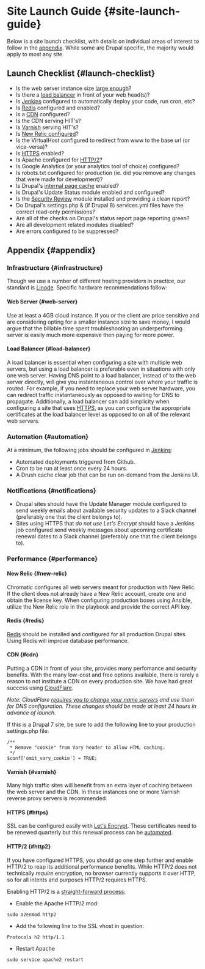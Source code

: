 # Site Launch Guide {#site-launch-guide}
Below is a site launch checklist, with details on individual areas of interest to follow in the [appendix](#appendix). While some are Drupal specific, the majority would apply to most any site.

## Launch Checklist {#launch-checklist}
* Is the web server instance size [large enough](#infrastructure)?
* Is there a [load balancer](#infrastructure) in front of your web head(s)?
* Is [Jenkins](#automation) configured to automatically deploy your code, run cron, etc?
* Is [Redis](#redis) configured and enabled?
* Is a [CDN](#cdn) configured?
* Is the CDN serving HIT's?
* Is [Varnish](#varnish) serving HIT's?
* Is [New Relic configured](#new-relic)?
* Is the VirtualHost configured to redirect from www to the base url (or vice-versa)?
* Is [HTTPS](#https) enabled?
* Is Apache configured for [HTTP/2](#http2)?
* Is Google Analytics (or your analytics tool of choice) configured?
* Is robots.txt configured for production (ie. did you remove any changes that were made for development)?
* Is Drupal's [internal page cache](https://www.drupal.org/documentation/modules/internal_page_cache) enabled?
* Is Drupal's Update Status module enabled and configured?
* Is the [Security Review](https://www.drupal.org/project/security_review) module installed and providing a clean report?
* Do Drupal's settings.php & (if Drupal 8) services.yml files have the correct read-only permissions?
* Are all of the checks on Drupal's status report page reporting green?
* Are all development related modules disabled?
* Are errors configured to be suppressed?

## Appendix {#appendix}
### Infrastructure {#infrastructure}
Though we use a number of different hosting providers in practice, our standard is [Linode](https://www.linode.com/?r=05d012f41778d9c4d4e56f9f0b0f7c0394dc41a0). Specific hardware recommendations follow:

#### Web Server {#web-server}
Use at least a 4GB cloud instance. If you or the client are price sensitive and are considering opting for a smaller instance size to save money, I would argue that the billable time spent troubleshooting an underperforming server is easily much more expensive then paying for more power.

#### Load Balancer {#load-balancer}
A load balancer is essential when configuring a site with multiple web servers, but using a load balancer is preferable even in situations with only one web server. Having DNS point to a load balancer, instead of to the web server directly, will give you instantaneous control over where your traffic is routed. For example, if you need to replace your web server hardware, you can redirect traffic instantaneously as opposed to waiting for DNS to propagate. Additionally, a load balancer can add simplicity when configuring a site that uses [HTTPS](#https), as you can configure the appropriate certificates at the load balancer level as opposed to on all of the relevant web servers.

### Automation {#automation}
At a minimum, the following jobs should be configured in [Jenkins](https://jenkins.io):

* Automated deployments triggered from Github.
* Cron to be run at least once every 24 hours.
* A Drush cache clear job that can be run on-demand from the Jenkins UI.

### Notifications {#notifications}
* Drupal sites should have the Update Manager module configured to send weekly emails about available security updates to a Slack channel (preferably one that the client belongs to).
* Sites using HTTPS that *do not use Let's Encrypt* should have a Jenkins job configured send weekly messages about upcoming certificate renewal dates to a Slack channel (preferably one that the client belongs to).

### Performance {#performance}
#### New Relic {#new-relic}
Chromatic configures all web servers meant for production with New Relic. If the client does not already have a New Relic account, create one and obtain the license key. When configuring production boxes using Ansible, utilize the New Relic role in the playbook and provide the correct API key.

#### Redis {#redis}
[Redis](http://redis.io/) should be installed and configured for all production Drupal sites. Using Redis will improve database performance.

#### CDN {#cdn}
Putting a CDN in front of your site, provides many perfomance and security benefits. With the many low-cost and free options available, there is rarely a reason to not institute a CDN on every production site. We have had great success using [CloudFlare](https://www.cloudflare.com/).

_Note: CloudFlare [requires you to change your name servers](https://support.cloudflare.com/hc/en-us/articles/200172566-Why-do-I-have-to-change-my-DNS-settings-to-use-CloudFlare-) and use them for DNS configuration. These changes should be made at least 24 hours in advance of launch._

If this is a Drupal 7 site, be sure to add the following line to your production settings.php file:
```
/**
 * Remove "cookie" from Vary header to allow HTML caching.
 */
$conf['omit_vary_cookie'] = TRUE;
```

#### Varnish {#varnish}
Many high traffic sites will benefit from an extra layer of caching between the web server and the CDN. In these instances one or more Varnish reverse proxy servers is recommended.

#### HTTPS {#https}
SSL can be configured easily with [Let's Encrypt](https://letsencrypt.org/getting-started/). These certificates need to be renewed quarterly but this renewal process can be [automated](#automation).

#### HTTP/2 {#http2}
If you have configured HTTPS, you should go one step further and enable HTTP/2 to reap its additional performance benefits. While HTTP/2 does not technically _require_ encryption, no browser currently supports it over HTTP, so for all intents and purposes HTTP/2 requires HTTPS. 

Enabling HTTP/2 is a [straight-forward process](https://blog.samat.org/2015/11/26/Enabling-HTTP2-on-Apache-2.4-on-Debian-Ubuntu/):

* Enable the Apache HTTP/2 mod:
```
sudo a2enmod http2
```
* Add the following line to the SSL vhost in question: 
```
Protocols h2 http/1.1
```
* Restart Apache
```
sudo service apache2 restart
```
